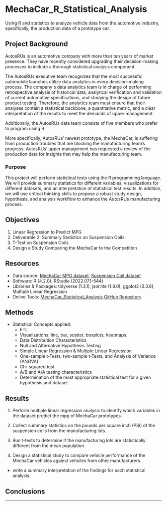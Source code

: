# MechaCar_R_Statistical_Analysis
Using R and statistics to analyze vehicle data from the automotive industry, specifically,  the production data of a prototype car.

## Project Background

AutosRUs is an automotive company with more than ten years of market presence. They have recently considered upgrading their decision-making processes to include a thorough statistical analysis component. 

The AutosRUs executive team recognizes that the most successful automobile launches utilize data analytics in every decision-making process. 
The company's data analytics team is in charge of performing retrospective analysis of historical data, analytical verification and validation of current automotive specifications, and studying the design of future product testing. 
Therefore, the analytics team must ensure that their analyses contain a statistical backbone, a quantitative metric, and a clear interpretation of the results to meet the demands of upper management. 

Additionally, the AutosRUs data team consists of five members who prefer to program using R.

More specifically, AutosRUs’ newest prototype, the MechaCar, is suffering from production troubles that are blocking the manufacturing team’s progress.
AutosRUs’ upper management has requested a review of the production data for insights that may help the manufacturing team.


### Purpose


This project will perform statistical tests using the R programming language. 
We will provide summary statistics for different variables, visualizations for different datasets, and an interpretation of statistical test results. 
In addition, we will use critical thinking skills to propose a robust study design, hypothesis, and analysis workflow to enhance the AutosRUs manufacturing process.


## Objectives
1. Linear Regression to Predict MPG
2. Deliverable 2: Summary Statistics on Suspension Coils
3. T-Test on Suspension Coils
4. Design a Study Comparing the MechaCar to the Competition


## Resources
- Data source: [MechaCar MPG dataset](https://github.com/Magzzie/MechaCar_Statistical_Analysis/blob/main/Resources/MechaCar_mpg.csv), [Suspension Coil dataset](https://github.com/Magzzie/MechaCar_Statistical_Analysis/blob/main/Resources/Suspension_Coil.csv)
- Software: R (4.2.0), RStudio (2022.07.1-544)
- Libraries & Packages: tidyverse (1.3.1), jsonlite (1.8.0), ggplot2 (3.3.6), Multiple Linear Regression
- Online Tools: [MechaCar_Statistical_Analysis GitHub Repository](https://github.com/Magzzie/MechaCar_Statistical_Analysis)



## Methods

- Statistical Concepts applied: 
	- ETL
	- Visualizations: line, bar, scatter, boxplots, heatmaps.
	- Data Distribution Characteristics
	- Null and Alternative Hypothesis Testing
	- Simple Linear Regression & Multiple Linear Regression
	- One-sample t-Tests, two-sample t-Tests, and Analysis of Variance (ANOVA)
	- Chi-squared test
	- A/B and A/A testing characteristics
	- Determination of the most appropriate statistical test for a given hypothesis and dataset. 






## Results

1. Perform multiple linear regression analysis to identify which variables in the dataset predict the mpg of MechaCar prototypes.


2. Collect summary statistics on the pounds per square inch (PSI) of the suspension coils from the manufacturing lots.


3. Run t-tests to determine if the manufacturing lots are statistically different from the mean population.


4. Design a statistical study to compare vehicle performance of the MechaCar vehicles against vehicles from other manufacturers.
- write a summary interpretation of the findings for each statistical analysis. 



## Conclusions



---